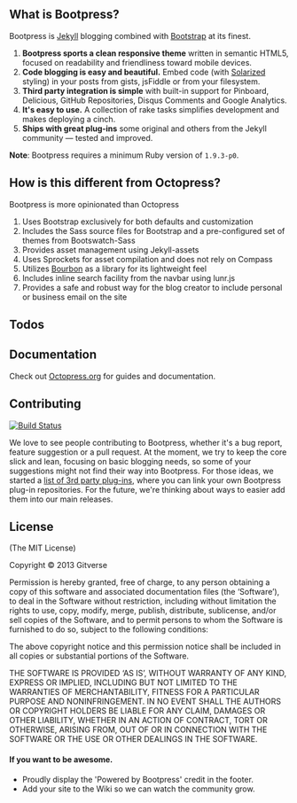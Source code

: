 ## What is Bootpress?

Bootpress is [Jekyll](https://github.com/mojombo/jekyll) blogging combined with [Bootstrap](http://getbootstrap.com/) at its finest.

1. **Bootpress sports a clean responsive theme** written in semantic HTML5, focused on readability and friendliness toward mobile devices.
2. **Code blogging is easy and beautiful.** Embed code (with [Solarized](http://ethanschoonover.com/solarized) styling) in your posts from gists, jsFiddle or from your filesystem.
3. **Third party integration is simple** with built-in support for Pinboard, Delicious, GitHub Repositories, Disqus Comments and Google Analytics.
4. **It's easy to use.** A collection of rake tasks simplifies development and makes deploying a cinch.
5. **Ships with great plug-ins** some original and others from the Jekyll community &mdash; tested and improved.

**Note**: Bootpress requires a minimum Ruby version of `1.9.3-p0`.

## How is this different from Octopress?
Bootpress is more opinionated than Octopress

1. Uses Bootstrap exclusively for both defaults and customization
2. Includes the Sass source files for Bootstrap and a pre-configured set
   of themes from Bootswatch-Sass
3. Provides asset management using Jekyll-assets
4. Uses Sprockets for asset compilation and does not rely on Compass
5. Utilizes [Bourbon](http://bourbon.io/) as a library for its lightweight feel
5. Includes inline search facility from the navbar using lunr.js
6. Provides a safe and robust way for the blog creator to include personal or
   business email on the site

## Todos

## Documentation

Check out [Octopress.org](http://octopress.org/docs) for guides and documentation.


## Contributing

[![Build Status](https://travis-ci.org/imathis/octopress.png?branch=master)](https://travis-ci.org/imathis/octopress)

We love to see people contributing to Bootpress, whether it's a bug report, feature suggestion or a pull request. At the moment, we try to keep the core slick and lean, focusing on basic blogging needs, so some of your suggestions might not find their way into Bootpress. For those ideas, we started a [list of 3rd party plug-ins](https://github.com/imathis/octopress/wiki/3rd-party-plugins), where you can link your own Bootpress plug-in repositories. For the future, we're thinking about ways to easier add them into our main releases.


## License
(The MIT License)

Copyright © 2013 Gitverse

Permission is hereby granted, free of charge, to any person obtaining a copy of this software and associated documentation files (the ‘Software’), to deal in the Software without restriction, including without limitation the rights to use, copy, modify, merge, publish, distribute, sublicense, and/or sell copies of the Software, and to permit persons to whom the Software is furnished to do so, subject to the following conditions:

The above copyright notice and this permission notice shall be included in all copies or substantial portions of the Software.

THE SOFTWARE IS PROVIDED ‘AS IS’, WITHOUT WARRANTY OF ANY KIND, EXPRESS OR IMPLIED, INCLUDING BUT NOT LIMITED TO THE WARRANTIES OF MERCHANTABILITY, FITNESS FOR A PARTICULAR PURPOSE AND NONINFRINGEMENT. IN NO EVENT SHALL THE AUTHORS OR COPYRIGHT HOLDERS BE LIABLE FOR ANY CLAIM, DAMAGES OR OTHER LIABILITY, WHETHER IN AN ACTION OF CONTRACT, TORT OR OTHERWISE, ARISING FROM, OUT OF OR IN CONNECTION WITH THE SOFTWARE OR THE USE OR OTHER DEALINGS IN THE SOFTWARE.


#### If you want to be awesome.
- Proudly display the 'Powered by Bootpress' credit in the footer.
- Add your site to the Wiki so we can watch the community grow.
